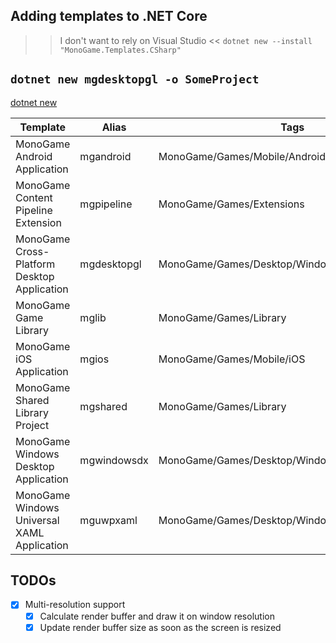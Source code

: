 ## Adding templates to .NET Core

>> I don't want to rely on Visual Studio <<
`dotnet new --install "MonoGame.Templates.CSharp"`

## `dotnet new mgdesktopgl -o SomeProject`
[dotnet new](https://learn.microsoft.com/en-us/dotnet/core/tools/dotnet-new)

Template | Alias | Tags
-- | -- | -- 
MonoGame Android Application | mgandroid | MonoGame/Games/Mobile/Android
MonoGame Content Pipeline Extension | mgpipeline | MonoGame/Games/Extensions
MonoGame Cross-Platform Desktop Application | mgdesktopgl | MonoGame/Games/Desktop/Windows/Linux/macOS
MonoGame Game Library | mglib | MonoGame/Games/Library
MonoGame iOS Application | mgios | MonoGame/Games/Mobile/iOS
MonoGame Shared Library Project | mgshared | MonoGame/Games/Library
MonoGame Windows Desktop Application | mgwindowsdx | MonoGame/Games/Desktop/Windows/Linux/macOS
MonoGame Windows Universal XAML Application | mguwpxaml | MonoGame/Games/Desktop/Windows/Xbox/UWP/XAML


## TODOs
- [x] Multi-resolution support
    - [x] Calculate render buffer and draw it on window resolution
    - [x] Update render buffer size as soon as the screen is resized